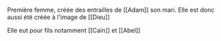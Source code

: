 Première femme, créée des entrailles de [[Adam]] son mari. Elle est donc aussi été créée à l'image de [[Dieu]]

Elle eut pour fils notamment [[Caïn]] et [[Abel]]